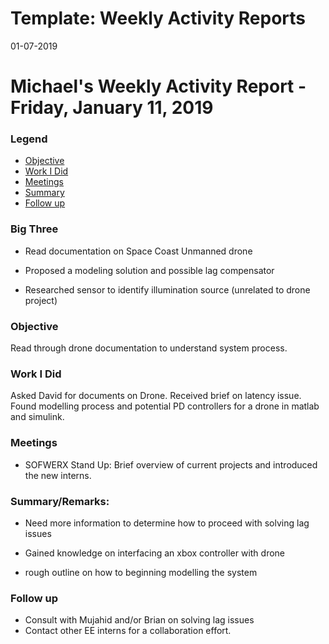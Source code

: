# Template: Weekly Activity Reports
01-07-2019
# Michael's Weekly Activity Report - Friday, January 11, 2019
### Legend
 - [Objective](#objective)
 - [Work I Did](#work-i-did)
 - [Meetings](#meetings)
 - [Summary](#summary)
 - [Follow up](#follow-up)

### Big Three

- Read documentation on Space Coast Unmanned drone

- Proposed a modeling solution and possible lag compensator

- Researched sensor to identify illumination source (unrelated to drone project)

### Objective

Read through drone documentation to understand system process.

### Work I Did

Asked David for documents on Drone. Received brief on latency issue. Found modelling process and potential PD controllers for a drone in matlab and simulink.


### Meetings
  - SOFWERX Stand Up: Brief overview of current projects and introduced the new interns.

### Summary/Remarks:

- Need more information to determine how to proceed with solving lag issues

- Gained knowledge on interfacing an xbox controller with drone

- rough outline on how to beginning modelling the system


### Follow up

- Consult with Mujahid and/or Brian on solving lag issues
- Contact other EE interns for a collaboration effort.
